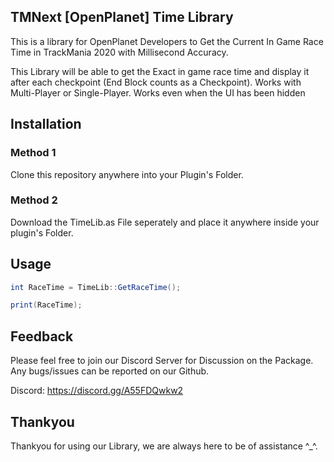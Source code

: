 ## TMNext [OpenPlanet] Time Library
This is a library for OpenPlanet Developers to Get the Current In Game Race Time in TrackMania 2020 with Millisecond Accuracy. <br/>

This Library will be able to get the Exact in game race time and display it after each checkpoint (End Block counts as a Checkpoint).
Works with Multi-Player or Single-Player.
Works even when the UI has been hidden<br/>


## Installation
### Method 1
Clone this repository anywhere into your Plugin's Folder.<br/>

### Method 2
Download the TimeLib.as File seperately and place it anywhere inside your plugin's Folder. <br/>


## Usage
```as
int RaceTime = TimeLib::GetRaceTime();

print(RaceTime);
```


## Feedback
Please feel free to join our Discord Server for Discussion on the Package. <br/>
Any bugs/issues can be reported on our Github. <br/>

Discord: https://discord.gg/A55FDQwkw2 <br/>


## Thankyou
Thankyou for using our Library, we are always here to be of assistance ^_^. <br/>